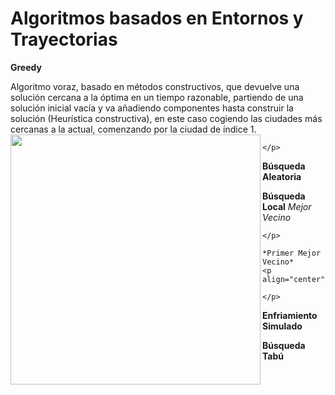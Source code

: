 # Algoritmos basados en Entornos y Trayectorias

**Greedy**
<p align="center">
	<p align="left">
		Algoritmo voraz, basado en métodos constructivos, que devuelve 
		una solución cercana a la óptima en un tiempo razonable, partiendo de una 
		solución inicial vacía y va añadiendo componentes hasta construir la solución
		(Heurística constructiva), en este caso cogiendo las ciudades más cercanas a la 
		actual, comenzando por la ciudad de índice 1.
		<img src="https://github.com/JesusDJ98/Metaheuristica/tree/main/Practica1/Imagenes/Greedy.JPG" align="left" width="400" />
	
	</p>
</p>

**Búsqueda Aleatoria**
<p align="center">

</p>

**Búsqueda Local**
	*Mejor Vecino*
	<p align="center">

	</p>
	
	*Primer Mejor Vecino*
	<p align="center">

	</p>

**Enfriamiento Simulado**
<p align="center">

</p>

**Búsqueda Tabú**
<p align="center">

</p>
 
